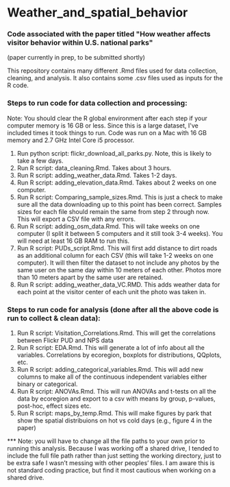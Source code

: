 # Weather_and_spatial_behavior
### Code associated with the paper titled "How weather affects visitor behavior within U.S. national parks"

(paper currently in prep, to be submitted shortly)

This repository contains many different .Rmd files used for data collection, cleaning, and analysis. It also contains some .csv files used as inputs for the R code.

### Steps to run code for data collection and processing:
Note: You should clear the R global environment after each step if your computer memory is 16 GB or less. Since this is a large dataset, I've included times it took things to run. Code was run on a Mac with 16 GB memory and 2.7 GHz Intel Core i5 processor. 

1.	Run python script: flickr_download_all_parks.py. Note, this is likely to take a few days.
2.	Run R script: data_cleaning.Rmd. Takes about 3 hours.
3.	Run R script: adding_weather_data.Rmd. Takes 1-2 days.
4.	Run R script: adding_elevation_data.Rmd. Takes about 2 weeks on one computer. 
5.	Run R script: Comparing_sample_sizes.Rmd. This is just a check to make sure all the data downloading up to this point has been correct. Samples sizes for each file should remain the same from step 2 through now. This will export a CSV file with any errors.
6.	Run R script: adding_osm_data.Rmd. This will take weeks on one computer (I split it between 5 computers and it still took 3-4 weeks). You will need at least 16 GB RAM to run this. 
7.	Run R script: PUDs_script.Rmd. This will first add distance to dirt roads as an additional column for each CSV (this will take 1-2 weeks on one computer). It will then filter the dataset to not include any photos by the same user on the same day within 10 meters of each other. Photos more than 10 meters apart by the same user are retained.
8.	Run R script: adding_weather_data_VC.RMD. This adds weather data for each point at the visitor center of each unit the photo was taken in.

### Steps to run code for analysis (done after all the above code is run to collect & clean data):

1.	Run R script: Visitation_Correlations.Rmd. This will get the correlations between Flickr PUD and NPS data
2.	Run R script: EDA.Rmd. This will generate a lot of info about all the variables. Correlations by ecoregion, boxplots for distributions, QQplots, etc. 
3.	Run R script: adding_categorical_variables.Rmd. This will add new columns to make all of the continuous independent variables either binary or categorical. 
4.	Run R script: ANOVAs.Rmd. This will run ANOVAs and t-tests on all the data by ecoregion and export to a csv with means by group, p-values, post-hoc, effect sizes etc. 
5.	Run R script: maps_by_temp.Rmd. This will make figures by park that show the spatial distribuions on hot vs cold days (e.g., figure 4 in the paper)
    
*** Note: you will have to change all the file paths to your own prior to running this analysis. Because I was working off a shared drive, I tended to include the full file path rather than just setting the working directory, just to be extra safe I wasn’t messing with other peoples’ files. I am aware this is not standard coding practice, but find it most cautious when working on a shared drive.
